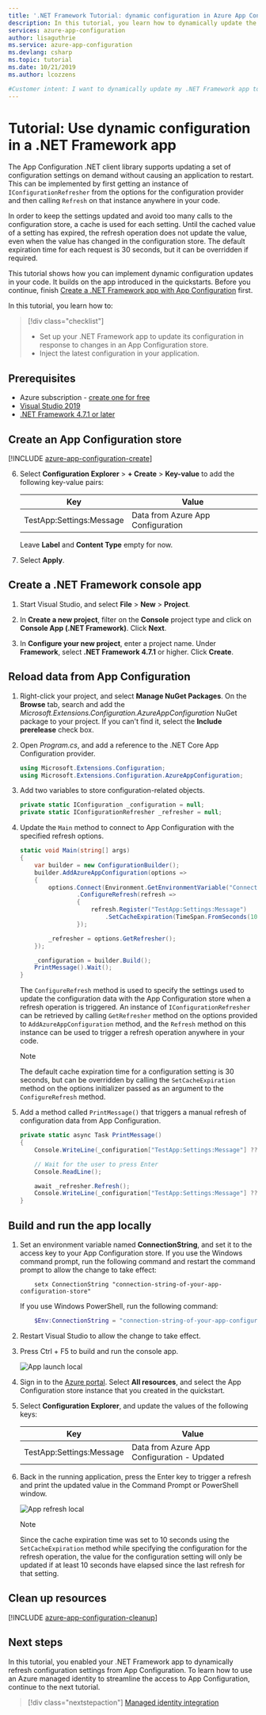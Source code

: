 ```yaml
---
title: '.NET Framework Tutorial: dynamic configuration in Azure App Configuration'
description: In this tutorial, you learn how to dynamically update the configuration data for .NET Framework apps using Azure App Configuration. 
services: azure-app-configuration
author: lisaguthrie
ms.service: azure-app-configuration
ms.devlang: csharp
ms.topic: tutorial
ms.date: 10/21/2019
ms.author: lcozzens

#Customer intent: I want to dynamically update my .NET Framework app to use the latest configuration data in App Configuration.
---
```

# Tutorial: Use dynamic configuration in a .NET Framework app

The App Configuration .NET client library supports updating a set of configuration settings on demand without causing an application to restart. This can be implemented by first getting an instance of `IConfigurationRefresher` from the options for the configuration provider and then calling `Refresh` on that instance anywhere in your code.

In order to keep the settings updated and avoid too many calls to the configuration store, a cache is used for each setting. Until the cached value of a setting has expired, the refresh operation does not update the value, even when the value has changed in the configuration store. The default expiration time for each request is 30 seconds, but it can be overridden if required.

This tutorial shows how you can implement dynamic configuration updates in your code. It builds on the app introduced in the quickstarts. Before you continue, finish [Create a .NET Framework app with App Configuration](./quickstart-dotnet-app.md) first.

In this tutorial, you learn how to:

> [!div class="checklist"]
> * Set up your .NET Framework app to update its configuration in response to changes in an App Configuration store.
> * Inject the latest configuration in your application.
## Prerequisites

- Azure subscription - [create one for free](https://azure.microsoft.com/free/)
- [Visual Studio 2019](https://visualstudio.microsoft.com/vs)
- [.NET Framework 4.7.1 or later](https://dotnet.microsoft.com/download)

## Create an App Configuration store

[!INCLUDE [azure-app-configuration-create](../../includes/azure-app-configuration-create.md)]

6. Select **Configuration Explorer** > **+ Create** > **Key-value** to add the following key-value pairs:

    | Key | Value |
    |---|---|
    | TestApp:Settings:Message | Data from Azure App Configuration |

    Leave **Label** and **Content Type** empty for now.

7. Select **Apply**.

## Create a .NET Framework console app

1. Start Visual Studio, and select **File** > **New** > **Project**.

1. In **Create a new project**, filter on the **Console** project type and click on **Console App (.NET Framework)**. Click **Next**.

1. In **Configure your new project**, enter a project name. Under **Framework**, select **.NET Framework 4.7.1** or higher. Click **Create**.

## Reload data from App Configuration
1. Right-click your project, and select **Manage NuGet Packages**. On the **Browse** tab, search and add the *Microsoft.Extensions.Configuration.AzureAppConfiguration* NuGet package to your project. If you can't find it, select the **Include prerelease** check box.

1. Open *Program.cs*, and add a reference to the .NET Core App Configuration provider.

    ```csharp
    using Microsoft.Extensions.Configuration;
    using Microsoft.Extensions.Configuration.AzureAppConfiguration;
    ```

1. Add two variables to store configuration-related objects.

    ```csharp
    private static IConfiguration _configuration = null;
    private static IConfigurationRefresher _refresher = null;
    ```

1. Update the `Main` method to connect to App Configuration with the specified refresh options.

    ```csharp
    static void Main(string[] args)
    {
        var builder = new ConfigurationBuilder();
        builder.AddAzureAppConfiguration(options =>
        {
            options.Connect(Environment.GetEnvironmentVariable("ConnectionString"))
                    .ConfigureRefresh(refresh =>
                    {
                        refresh.Register("TestApp:Settings:Message")
                            .SetCacheExpiration(TimeSpan.FromSeconds(10));
                    });

            _refresher = options.GetRefresher();
        });

        _configuration = builder.Build();
        PrintMessage().Wait();
    }
    ```
    The `ConfigureRefresh` method is used to specify the settings used to update the configuration data with the App Configuration store when a refresh operation is triggered. An instance of `IConfigurationRefresher` can be retrieved by calling `GetRefresher` method on the options provided to `AddAzureAppConfiguration` method, and the `Refresh` method on this instance can be used to trigger a refresh operation anywhere in your code.

    > [!NOTE]
    > The default cache expiration time for a configuration setting is 30 seconds, but can be overridden by calling the `SetCacheExpiration` method on the options initializer passed as an argument to the `ConfigureRefresh` method.

1. Add a method called `PrintMessage()` that triggers a manual refresh of configuration data from App Configuration.

    ```csharp
    private static async Task PrintMessage()
    {
        Console.WriteLine(_configuration["TestApp:Settings:Message"] ?? "Hello world!");

        // Wait for the user to press Enter
        Console.ReadLine();

        await _refresher.Refresh();
        Console.WriteLine(_configuration["TestApp:Settings:Message"] ?? "Hello world!");
    }
    ```

## Build and run the app locally

1. Set an environment variable named **ConnectionString**, and set it to the access key to your App Configuration store. If you use the Windows command prompt, run the following command and restart the command prompt to allow the change to take effect:

    ```console
        setx ConnectionString "connection-string-of-your-app-configuration-store"
    ```

    If you use Windows PowerShell, run the following command:

    ```powershell
        $Env:ConnectionString = "connection-string-of-your-app-configuration-store"
    ```

1. Restart Visual Studio to allow the change to take effect. 

1. Press Ctrl + F5 to build and run the console app.

    ![App launch local](./media/dotnet-app-run.png)

1. Sign in to the [Azure portal](https://portal.azure.com). Select **All resources**, and select the App Configuration store instance that you created in the quickstart.

1. Select **Configuration Explorer**, and update the values of the following keys:

    | Key | Value |
    |---|---|
    | TestApp:Settings:Message | Data from Azure App Configuration - Updated |

1. Back in the running application, press the Enter key to trigger a refresh and print the updated value in the Command Prompt or PowerShell window.

    ![App refresh local](./media/dotnet-app-run-refresh.png)
    
    > [!NOTE]
    > Since the cache expiration time was set to 10 seconds using the `SetCacheExpiration` method while specifying the configuration for the refresh operation, the value for the configuration setting will only be updated if at least 10 seconds have elapsed since the last refresh for that setting.

## Clean up resources

[!INCLUDE [azure-app-configuration-cleanup](../../includes/azure-app-configuration-cleanup.md)]

## Next steps

In this tutorial, you enabled your .NET Framework app to dynamically refresh configuration settings from App Configuration. To learn how to use an Azure managed identity to streamline the access to App Configuration, continue to the next tutorial.

> [!div class="nextstepaction"]
> [Managed identity integration](./howto-integrate-azure-managed-service-identity.md)
